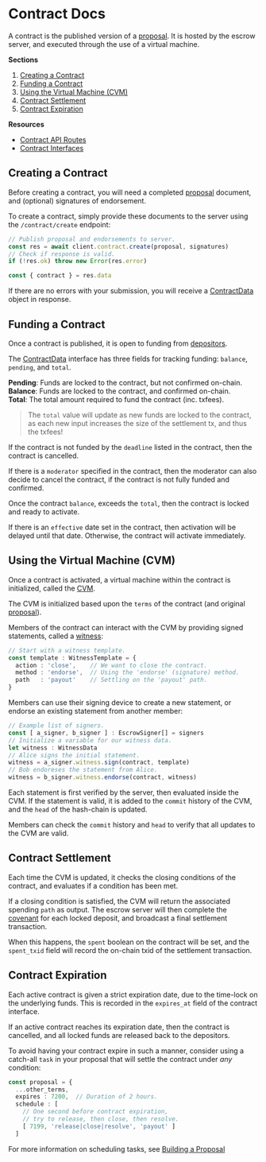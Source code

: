 # Contract Docs

A contract is the published version of a [proposal](proposal.md). It is hosted by the escrow server, and executed through the use of a virtual machine.

**Sections**

1. [Creating a Contract](#creating-a-contract)
2. [Funding a Contract](#funding-a-contract)
3. [Using the Virtual Machine (CVM)](#using-the-virtual-machine-cvm)
4. [Contract Settlement](#contract-settlement)
5. [Contract Expiration](#contract-expiration)

**Resources**

- [Contract API Routes](./api/contract.md)
- [Contract Interfaces](./interfaces/contract.md)

## Creating a Contract

Before creating a contract, you will need a completed [proposal](proposal.md#building-a-proposal) document, and (optional) signatures of endorsement.

To create a contract, simply provide these documents to the server using the `/contract/create` endpoint:

```ts
// Publish proposal and endorsements to server.
const res = await client.contract.create(proposal, signatures)
// Check if response is valid.
if (!res.ok) throw new Error(res.error)

const { contract } = res.data
```

If there are no errors with your submission, you will receive a [ContractData](../docs/interfaces/contract.md#contractdata) object in response.

## Funding a Contract

Once a contract is published, it is open to funding from [depositors](deposit.md#depositing-funds).

The [ContractData](../docs/interfaces/contract.md#contractdata) interface has three fields for tracking funding: `balance`, `pending`, and `total`.

**Pending**: Funds are locked to the contract, but not confirmed on-chain.  
**Balance**: Funds are locked to the contract, and confirmed on-chain.  
**Total**: The total amount required to fund the contract (inc. txfees).

> The `total` value will update as new funds are locked to the contract, as each new input increases the size of the settlement tx, and thus the txfees!

If the contract is not funded by the `deadline` listed in the contract, then the contract is cancelled.

If there is a `moderator` specified in the contract, then the moderator can also decide to cancel the contract, if the contract is not fully funded and confirmed.

Once the contract `balance`, exceeds the `total`, then the contract is locked and ready to activate.

If there is an `effective` date set in the contract, then activation will be delayed until that date. Otherwise, the contract will activate immediately.

## Using the Virtual Machine (CVM)

Once a contract is activated, a virtual machine within the contract is initialized, called the [CVM](./interfaces/contract.md#statedata).

The CVM is initialized based upon the `terms` of the contract (and original [proposal](./interfaces/proposal.md#proposaldata)).

Members of the contract can interact with the CVM by providing signed statements, called a [witness](./interfaces/witness.md):

```ts
// Start with a witness template.
const template : WitnessTemplate = {
  action : 'close',    // We want to close the contract.
  method : 'endorse',  // Using the 'endorse' (signature) method.
  path   : 'payout'    // Settling on the 'payout' path.
}
```

Members can use their signing device to create a new statement, or endorse an existing statement from another member:

```ts
// Example list of signers.
const [ a_signer, b_signer ] : EscrowSigner[] = signers
// Initialize a variable for our witness data.
let witness : WitnessData
// Alice signs the initial statement.
witness = a_signer.witness.sign(contract, template)
// Bob endoreses the statement from Alice.
witness = b_signer.witness.endorse(contract, witness)
```

Each statement is first verified by the server, then evaluated inside the CVM. If the statement is valid, it is added to the `commit` history of the CVM, and the `head` of the hash-chain is updated.

Members can check the `commit` history and `head` to verify that all updates to the CVM are valid.

## Contract Settlement

Each time the CVM is updated, it checks the closing conditions of the contract, and evaluates if a condition has been met.

If a closing condition is satisfied, the CVM will return the associated spending `path` as output. The escrow server will then complete the [covenant](./interfaces/deposit.md#covenantdata) for each locked deposit, and broadcast a final settlement transaction.

When this happens, the `spent` boolean on the contract will be set, and the `spent_txid` field will record the on-chain txid of the settlement transaction.

## Contract Expiration

Each active contract is given a strict expiration date, due to the time-lock on the underlying funds. This is recorded in the `expires_at` field of the contract interface.

If an active contract reaches its expiration date, then the contract is cancelled, and all locked funds are released back to the depositors.

To avoid having your contract expire in such a manner, consider using a catch-all `task` in your proposal that will settle the contract under _any_ condition:

```ts
const proposal = {
  ...other_terms,
  expires : 7200,  // Duration of 2 hours.
  schedule : [
    // One second before contract expiration, 
    // try to release, then close, then resolve.
    [ 7199, 'release|close|resolve', 'payout' ]
  ]
```

For more information on scheduling tasks, see [Building a Proposal](./proposal.md#building-a-proposal)
